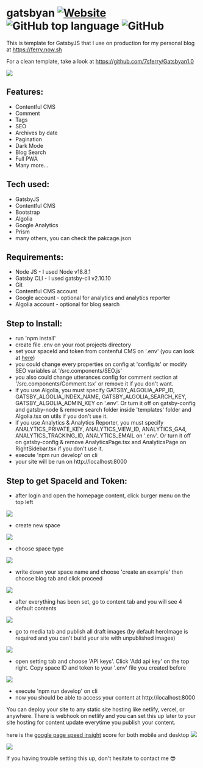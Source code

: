 # gatsbyan [![Website](https://img.shields.io/website?down_color=lightgrey&down_message=offline&style=plastic&up_color=green&up_message=online&url=https%3A%2F%2Fferry.vercel.app%2F)](https://ferry.vercel.app/) ![GitHub top language](https://img.shields.io/github/languages/top/7sferry/gatsbyan?style=plastic) ![GitHub](https://img.shields.io/github/license/7sferry/gatsbyan?style=plastic)

This is template for GatsbyJS that I use on production for my personal blog at https://ferry.now.sh

For a clean template, take a look at https://github.com/7sferry/Gatsbyan1.0

![](https://github.com/7sferry/Gatsbyan1.0/blob/master/static/example.png?raw=true)

## Features:

- Contentful CMS
- Comment
- Tags
- SEO
- Archives by date
- Pagination
- Dark Mode
- Blog Search
- Full PWA
- Many more...

## Tech used:

- GatsbyJS
- Contentful CMS
- Bootstrap
- Algolia
- Google Analytics
- Prism
- many others, you can check the pakcage.json

## Requirements:

- Node JS - I used Node v18.8.1
- Gatsby CLI - I used gatsby-cli v2.10.10
- Git
- Contentful CMS account
- Google account - optional for analytics and analytics reporter
- Algolia account - optional for blog search

## Step to Install:

- run 'npm install'
- create file .env on your root projects directory
- set your spaceId and token from contenful CMS on '.env'
  (you can look at [here](https://github.com/7sferry/gatsbyan#step-to-get-spaceid-and-token))
- you could change every properties on config at 'config.ts' or modify SEO variables at '/src.components/SEO.js'
- you also could change utterances config for comment section at '/src.components/Comment.tsx' or remove it if you don't want.
- if you use Algolia, you must specify GATSBY_ALGOLIA_APP_ID, GATSBY_ALGOLIA_INDEX_NAME, GATSBY_ALGOLIA_SEARCH_KEY, GATSBY_ALGOLIA_ADMIN_KEY on '.env'. Or turn it off on gatsby-config and gatsby-node & remove search folder inside 'templates' folder and Algolia.tsx on utils if you don't use it.
- if you use Analytics & Analytics Reporter, you must specify ANALYTICS_PRIVATE_KEY, ANALYTICS_VIEW_ID, 
  ANALYTICS_GA4, ANALYTICS_TRACKING_ID, ANALYTICS_EMAIL on '.env'. Or turn it off on gatsby-config & remove 
  AnalyticsPage.tsx and AnalyticsPage on RightSidebar.tsx if you don't use it.
- execute 'npm run develop' on cli
- your site will be run on http://localhost:8000

## Step to get SpaceId and Token:

- after login and open the homepage content, click burger menu on the top left

![](https://github.com/7sferry/Gatsbyan1.0/blob/master/static/click%20burger%20menu.jpg?raw=true)

- create new space

![](https://github.com/7sferry/Gatsbyan1.0/blob/master/static/2.%20create%20space.jpg?raw=true)

- choose space type

![](https://github.com/7sferry/Gatsbyan1.0/blob/master/static/3.%20choose%20space%20type.jpg?raw=true)

- write down your space name and choose 'create an example' then choose blog tab and click proceed

![](https://github.com/7sferry/Gatsbyan1.0/blob/master/static/4.%20write%20down%20your%20space%20name%20and%20choose%20create%20an%20example%20and%20choose%20blog.jpg?raw=true)

- after everything has been set, go to content tab and you will see 4 default contents

![](https://github.com/7sferry/Gatsbyan1.0/blob/master/static/5.%20go%20to%20content%20tab%20and%20there%20shoulde%20be%204%20default%20contents.png?raw=true)

- go to media tab and publish all draft images (by default heroImage is required and you can't build your site with
  unpublished images)

![](https://github.com/7sferry/Gatsbyan1.0/blob/master/static/6.%20go%20to%20media%20tab%20and%20publish%20all%20images.png?raw=true)

- open setting tab and choose 'API keys'. Click 'Add api key' on the top right. Copy space ID and token to your '.env'
  file you created before

![](https://github.com/7sferry/Gatsbyan1.0/blob/master/static/7.%20open%20setting%20and%20add%20api%20key%20copy-paste%20spaceid%20and%20token%20to%20env.jpg?raw=true)

- execute 'npm run develop' on cli
- now you should be able to access your content at http://localhost:8000

You can deploy your site to any static site hosting like netlify, vercel, or anywhere. There is webhook on netlify
and you can set this up later to your site hosting for content update everytime you publish your content.

here is the [google page speed insight](https://developers.google.com/speed/pagespeed/insights/) score for both mobile and desktop
![](https://github.com/7sferry/Gatsbyan1.0/blob/master/static/mobile.png?raw=true)

![](https://github.com/7sferry/Gatsbyan1.0/blob/master/static/desktop.png?raw=true)

If you having trouble setting this up, don't hesitate to contact me 😎
